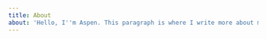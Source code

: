 ```yaml
---
title: About
about: 'Hello, I''m Aspen. This paragraph is where I write more about myself.'
---
```


